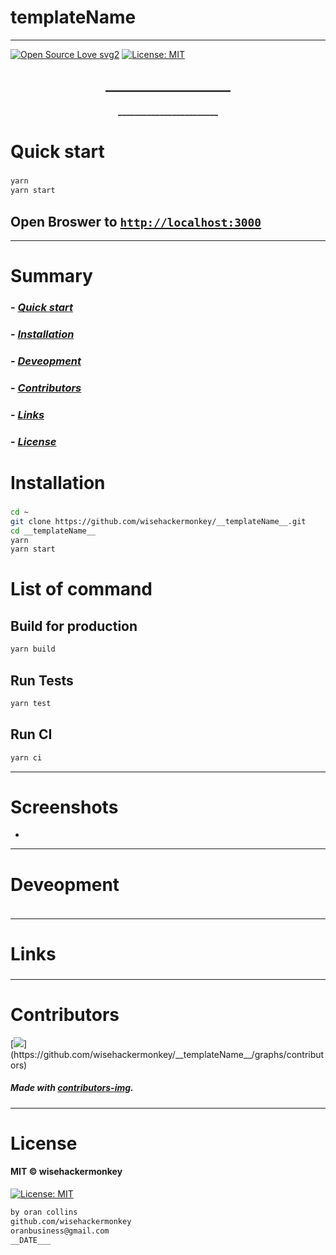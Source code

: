 # __templateName__
----
[![Open Source Love svg2](https://badges.frapsoft.com/os/v2/open-source.svg?v=103)](https://github.com/ellerbrock/open-source-badges/)
[![License: MIT](https://img.shields.io/badge/License-MIT-yellow.svg)](https://opensource.org/licenses/MIT)


<!-- <img src="NNNNNNNNNNNNN" width="400"> -->


<h2 align="center">____________________</h2>

<h4 align="center">________________________</h4>










# Quick start
### 
##### 
```bash
yarn
yarn start
``` 
## Open Broswer to [`http://localhost:3000`](http://localhost:3000)

---










# Summary
### -  *[Quick start](#Quick-start)*
### -  *[Installation](#Installation)*
### -  *[Deveopment](#For-developers)*
### -  *[Contributors](#Contributors)*
### -  *[Links](#Links)*
### -  *[License](#License)*













 
# Installation
### 
```bash
cd ~
git clone https://github.com/wisehackermonkey/__templateName__.git
cd __templateName__
yarn
yarn start
```


# List of command
## Build for production
```bash
yarn build
```
## Run Tests
```bash
yarn test
```
## Run CI
```bash
yarn ci
```










 -----------------
# Screenshots
- <!-- <img src="NNNNNNNNNNNNN" width="400"> -->














-----------------
# Deveopment
### 
```bash
```












 
---
# Links
### 
### 
### 
### 
### 












 -----------------
# Contributors

[![](https://contrib.rocks/image?repo=wisehackermonkey/__templateName__)](https://github.com/wisehackermonkey/__templateName__/graphs/contributors)

##### Made with [contributors-img](https://contrib.rocks).

-----------------
# License
#### MIT © wisehackermonkey
[![License: MIT](https://img.shields.io/badge/License-MIT-yellow.svg)](https://opensource.org/licenses/MIT)
```bash
by oran collins
github.com/wisehackermonkey
oranbusiness@gmail.com
__DATE___
```
<!-- 

# Docker
### Build
```bash
cd ~
git clone https://github.com/wisehackermonkey/__templateName__.git
cd __templateName__
docker build -t wisehackermonkey/__templateName__:latest .  
```
### Run
```bash
docker run -it --rm --name wisehackermonkey/__templateName__:latest  
```
### Docker-compose
```bash
docker-compose build
docker-compose up 
```
# Publish Docker Image
```bash
docker build -t wisehackermonkey/__templateName__:latest .
docker login
docker push wisehackermonkey/__templateName__:latest
```
# Deploy on netlify
```
npm install netlify-cli -g
netlify login
netlify deploy
netlify deploy --prod
```
-->